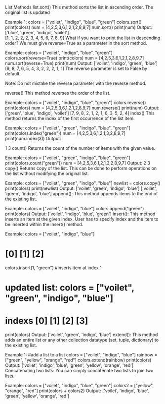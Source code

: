 List Methods
list.sort()
This method sorts the list in ascending order. The original list is updated

Example 1:
colors = ["voilet", "indigo", "blue", "green"]
colors.sort()
print(colors)
num = [4,2,5,3,6,1,2,1,2,8,9,7]
num.sort()
print(num)
Output:
['blue', 'green', 'indigo', 'voilet']\
[1, 1, 2, 2, 2, 3, 4, 5, 6, 7, 8, 9]
What if you want to print the list in descending order?
We must give reverse=True as a parameter in the sort method.

Example:
colors = ["voilet", "indigo", "blue", "green"]
colors.sort(reverse=True)
print(colors)
num = [4,2,5,3,6,1,2,1,2,8,9,7]
num.sort(reverse=True)
print(num)
Output:
['voilet', 'indigo', 'green', 'blue']
[9, 8, 7, 6, 5, 4, 3, 2, 2, 2, 1, 1]
The reverse parameter is set to False by default.

Note: Do not mistake the reverse parameter with the reverse method.

reverse()
This method reverses the order of the list.

Example:
colors = ["voilet", "indigo", "blue", "green"]
colors.reverse()
print(colors)
num = [4,2,5,3,6,1,2,1,2,8,9,7]
num.reverse()
print(num)
Output:
['green', 'blue', 'indigo', 'voilet']
[7, 9, 8, 2, 1, 2, 1, 6, 3, 5, 2, 4]
index()
This method returns the index of the first occurrence of the list item.

Example:
colors = ["voilet", "green", "indigo", "blue", "green"]
print(colors.index("green"))
num = [4,2,5,3,6,1,2,1,3,2,8,9,7]
print(num.index(3))
Output:

1
3
count()
Returns the count of the number of items with the given value.

Example:
colors = ["voilet", "green", "indigo", "blue", "green"]
print(colors.count("green"))
num = [4,2,5,3,6,1,2,1,3,2,8,9,7]
Output:
2
3
copy()
Returns copy of the list. This can be done to perform operations on the list without modifying the original list.

Example:
colors = ["voilet", "green", "indigo", "blue"]
newlist = colors.copy()
print(colors)
print(newlist)
Output:
['voilet', 'green', 'indigo', 'blue']
['voilet', 'green', 'indigo', 'blue']
append():
This method appends items to the end of the existing list.

Example:
colors = ["voilet", "indigo", "blue"]
colors.append("green")
print(colors)
Output:
['voilet', 'indigo', 'blue', 'green']
insert():
This method inserts an item at the given index. User has to specify index and the item to be inserted within the insert() method.

Example:
colors = ["voilet", "indigo", "blue"]
#           [0]        [1]      [2]
colors.insert(1, "green")   #inserts item at index 1
# updated list: colors = ["voilet", "green", "indigo", "blue"]
#       indexs              [0]       [1]       [2]      [3]
print(colors)
Output:
['voilet', 'green', 'indigo', 'blue']
extend():
This method adds an entire list or any other collection datatype (set, tuple, dictionary) to the existing list.

Example 1:
#add a list to a list
colors = ["voilet", "indigo", "blue"]
rainbow = ["green", "yellow", "orange", "red"]
colors.extend(rainbow)
print(colors)
Output:
['voilet', 'indigo', 'blue', 'green', 'yellow', 'orange', 'red']
Concatenating two lists:
You can simply concatenate two lists to join two lists.

Example:
colors = ["voilet", "indigo", "blue", "green"]
colors2 = ["yellow", "orange", "red"]
print(colors + colors2)
Output:
['voilet', 'indigo', 'blue', 'green', 'yellow', 'orange', 'red']
